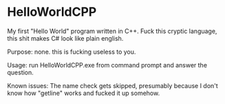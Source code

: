 # HelloWorldCPP
My first "Hello World" program written in C++. Fuck this cryptic language, this shit makes C# look like plain english.

Purpose: none. this is fucking useless to you.

Usage: run HelloWorldCPP.exe from command prompt and answer the question.

Known issues: The name check gets skipped, presumably because I don't know how "getline" works and fucked it up somehow.
